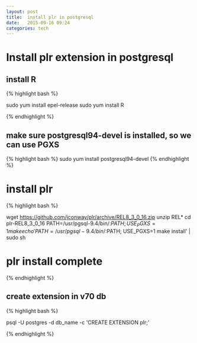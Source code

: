 ```yaml
---
layout: post
title:  install plr in postgresql 
date:   2015-09-16 09:24 
categories: tech 
---
```


# Install plr extension in postgresql

## install R
 
{% highlight bash %}

sudo yum install epel-release
sudo yum install R

{% endhighlight %}
 


## make sure postgresql94-devel is installed, so we can use PGXS
 
{% highlight bash %}
sudo yum install postgresql94-devel
{% endhighlight %}

# install plr

{% highlight bash %}

wget https://github.com/jconway/plr/archive/REL8_3_0_16.zip
unzip REL*
cd plr-REL8_3_0_16
PATH=/usr/pgsql-9.4/bin/:$PATH; USE_PGXS=1 make
echo 'PATH=/usr/pgsql-9.4/bin/:$PATH; USE_PGXS=1 make install' | sudo sh
# plr install complete

{% endhighlight %}
 
 
## create extension in v70 db
 
{% highlight bash %}

psql -U postgres -d db_name -c 'CREATE EXTENSION plr;'

{% endhighlight %}

